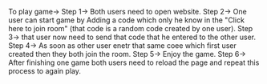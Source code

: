 To play game->
Step 1-> Both users need to open website.
Step 2-> One user can start game by Adding a code which only he know in the "Click here to join room" (that code is a random code created by one user).
Step 3-> that user now need to send that code that he entered to the other user.
Step 4-> As soon as other user enetr that same coee which first user created then they both join the room.
Step 5-> Enjoy the game.
Step 6-> After finishing one game both users need to reload the page and repeat this process to again play.
